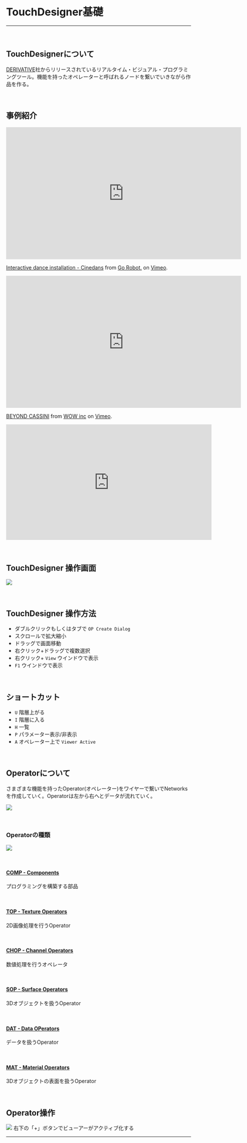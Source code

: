 # TouchDesigner基礎

---

&nbsp;
&nbsp;

## TouchDesignerについて
[DERIVATIVE](https://www.derivative.ca/)社からリリースされているリアルタイム・ビジュアル・プログラミングツール。機能を持ったオペレーターと呼ばれるノードを繋いでいきながら作品を作る。

&nbsp;
&nbsp;


## 事例紹介
<iframe src="https://player.vimeo.com/video/260321687" width="640" height="360" frameborder="0" allow="autoplay; fullscreen" allowfullscreen></iframe>
<p><a href="https://vimeo.com/260321687">Interactive dance installation - Cinedans</a> from <a href="https://vimeo.com/teamgorobot">Go Robot.</a> on <a href="https://vimeo.com">Vimeo</a>.</p>


<iframe src="https://player.vimeo.com/video/236541585" width="640" height="360" frameborder="0" allow="autoplay; fullscreen" allowfullscreen></iframe>
<p><a href="https://vimeo.com/236541585">BEYOND CASSINI</a> from <a href="https://vimeo.com/wowinc">WOW inc</a> on <a href="https://vimeo.com">Vimeo</a>.</p>


<iframe width="560" height="315" src="https://www.youtube.com/embed/P01zFlcD9r4" frameborder="0" allow="accelerometer; autoplay; encrypted-media; gyroscope; picture-in-picture" allowfullscreen></iframe>

&nbsp;
&nbsp;


## TouchDesigner 操作画面

![](img/td_screen2.png)

&nbsp;
&nbsp;

## TouchDesigner 操作方法
* ダブルクリックもしくはタブで `OP Create Dialog`
* スクロールで拡大縮小
* ドラッグで画面移動
* 右クリック+ドラッグで複数選択
* 右クリック+ `View`  ウインドウで表示
* `F1` ウインドウで表示

&nbsp;
&nbsp;

## ショートカット

* `U` 階層上がる
* `I` 階層に入る
* `H` 一覧
* `P` パラメーター表示/非表示
* `A` オペレーター上で `Viewer Active`



&nbsp;
&nbsp;

## Operatorについて

さまざまな機能を持ったOperator(オペレーター)をワイヤーで繋いでNetworksを作成していく。Operatorは左から右へとデータが流れていく。

![](img/op.png)

&nbsp;
&nbsp;

### Operatorの種類

![](img/ops.png)

&nbsp;

#### [COMP - Components](https://docs.derivative.ca/Component)
プログラミングを構築する部品

&nbsp;


#### [TOP - Texture Operators](https://docs.derivative.ca/TOP)
2D画像処理を行うOperator

&nbsp;

#### [CHOP - Channel Operators](https://docs.derivative.ca/CHOP)
数値処理を行うオペレータ

&nbsp;

#### [SOP - Surface Operators](https://docs.derivative.ca/SOP)
3Dオブジェクトを扱うOperator

&nbsp;

#### [DAT - Data OPerators](https://docs.derivative.ca/DAT)
データを扱うOperator

&nbsp;

#### [MAT - Material Operators](https://docs.derivative.ca/MAT)
3Dオブジェクトの表面を扱うOperator


&nbsp;
&nbsp;

## Operator操作
![](img/td_screen3.png)
右下の「+」ボタンでビューアーがアクティブ化する



---